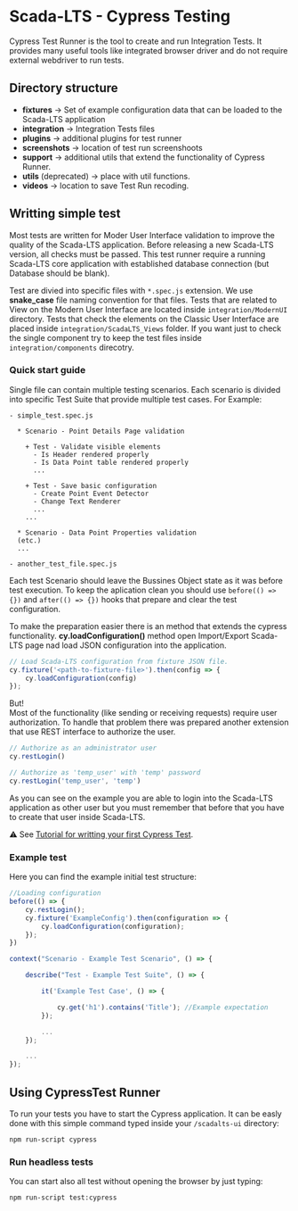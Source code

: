 # Scada-LTS - Cypress Testing

Cypress Test Runner is the tool to create and run Integration Tests. It provides many useful tools like integrated browser driver and do not require external webdriver to run tests.

## Directory structure

- **fixtures** -> Set of example configuration data that can be loaded to the Scada-LTS application
- **integration** -> Integration Tests files
- **plugins** -> additional plugins for test runner
- **screenshots** -> location of test run screenshoots
- **support** -> additional utils that extend the functionality of Cypress Runner.
- **utils** (deprecated) -> place with util functions.
- **videos** -> location to save Test Run recoding.

## Writting simple test

Most tests are written for Moder User Interface validation to improve the quality of the Scada-LTS application. Before releasing a new Scada-LTS version, all checks must be passed. This test runner require a running Scada-LTS core application with established database connection (but Database should be blank).

Test are divied into specific files with `*.spec.js` extension. We use **snake_case** file naming convention for that files. Tests that are related to View on the Modern User Interface are located inside `integration/ModernUI` directory. Tests that check the elements on the Classic User Interface are placed inside `integration/ScadaLTS_Views` folder. If you want just to check the single component try to keep the test files inside `integration/components` direcotry.

### Quick start guide

Single file can contain multiple testing scenarios.
Each scenario is divided into specific Test Suite that provide multiple test cases. For Example:

```
- simple_test.spec.js

  * Scenario - Point Details Page validation

    + Test - Validate visible elements
      - Is Header rendered properly
      - Is Data Point table rendered properly
      ...

    + Test - Save basic configuration
      - Create Point Event Detector
      - Change Text Renderer
      ...
    ...

  * Scenario - Data Point Properties validation
  (etc.)
  ...

- another_test_file.spec.js
```

Each test Scenario should leave the Bussines Object state as it was before test execution. To keep the aplication clean you should use `before(() => {})` and `after(() => {})` hooks that prepare and clear the test configuration.

To make the preparation easier there is an method that extends the cypress functionality. **cy.loadConfiguration()** method open Import/Export Scada-LTS page nad load JSON configuration into the application.

```JavaScript
// Load Scada-LTS configuration from fixture JSON file.
cy.fixture('<path-to-fixture-file>').then(config => {
    cy.loadConfiguration(config)
});
```

But!  
Most of the functionality (like sending or receiving requests) require user authorization. To handle that problem there was prepared another extension that use REST interface to authorize the user.

```JavaScript
// Authorize as an administrator user
cy.restLogin()

// Authorize as 'temp_user' with 'temp' password
cy.restLogin('temp_user', 'temp')
```

As you can see on the example you are able to login into the Scada-LTS application as other user but you must remember that before that you have to create that user inside Scada-LTS.

⚠️ See [Tutorial for writting your first Cypress Test](https://docs.cypress.io/guides/getting-started/writing-your-first-test.html#Add-a-test-file).

### Example test

Here you can find the example initial test structure:

```JavaScript
//Loading configuration
before(() => {
    cy.restLogin();
    cy.fixture('ExampleConfig').then(configuration => {
        cy.loadConfiguration(configuration);
    });
})

context("Scenario - Example Test Scenario", () => {

    describe("Test - Example Test Suite", () => {

        it('Example Test Case', () => {

            cy.get('h1').contains('Title'); //Example expectation
        });

        ...
    });

    ...
});

```

## Using CypressTest Runner

To run your tests you have to start the Cypress application. It can be easly done with this simple command typed inside your `/scadalts-ui` directory:

```console
npm run-script cypress
```

### Run headless tests

You can start also all test without opening the browser by just typing:

```console
npm run-script test:cypress
```
